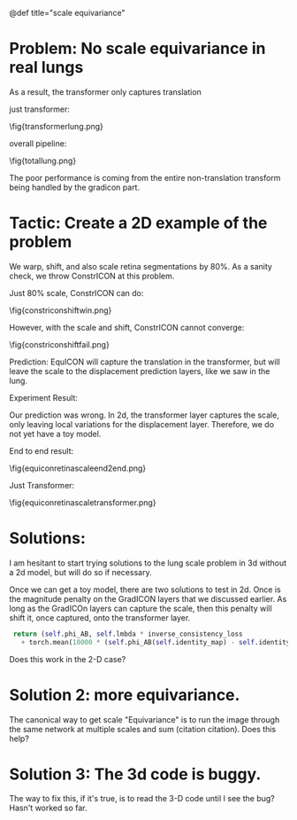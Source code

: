 @def title="scale equivariance"


# Problem: No scale equivariance in real lungs

As a result, the transformer only captures translation

just transformer:

\fig{transformerlung.png}

overall pipeline:

\fig{totallung.png}

The poor performance is coming from the entire non-translation transform being handled by the gradicon part.

# Tactic: Create a 2D example of the problem

We warp, shift, and also scale retina segmentations by 80%. As a sanity check, we throw ConstrICON at this problem.


Just 80% scale, ConstrICON can do:

\fig{constriconshiftwin.png}

However, with the scale and shift, ConstrICON cannot converge:

\fig{constriconshiftfail.png}

Prediction: EquICON will capture the translation in the transformer, but will leave the scale to the displacement prediction layers, like we saw in the lung.

Experiment Result:

Our prediction was wrong. In 2d, the transformer layer captures the scale, only leaving local variations for the displacement layer. Therefore, we do not yet have a toy model.

End to end result:

\fig{equiconretinascaleend2end.png} 

Just Transformer:

\fig{equiconretinascaletransformer.png}





# Solutions:

I am hesitant to start trying solutions to the lung scale problem in 3d without a 2d model, but will do so if necessary.

Once we can get a toy model, there are two solutions to test in 2d. Once is the magnitude penalty on the GradICON layers that we discussed earlier. As long as the GradICOn layers can capture the scale, then this penalty will shift it, once captured, onto the transformer layer.

```python
 return (self.phi_AB, self.lmbda * inverse_consistency_loss 
   + torch.mean(10000 * (self.phi_AB(self.identity_map) - self.identity_map)**2))
```

Does this work in the 2-D case?


# Solution 2: more equivariance.

The canonical way to get scale "Equivariance" is to run the image through the same network at multiple scales and sum (citation citation). Does this help?



# Solution 3: The 3d code is buggy.

The way to fix this, if it's true, is to read the 3-D code until I see the bug? Hasn't worked so far.
